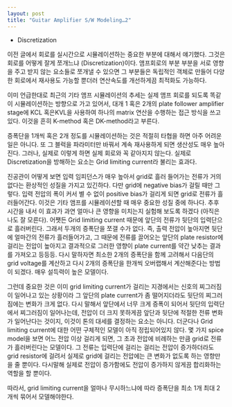 ```yaml
---
layout: post
title: "Guitar Amplifier S/W Modeling…2"
---
```



* Discretization




이전 글에서 회로를 실시간으로 시뮬레이션하는 중요한 부분에 대해서 얘기했다. 그것은 회로를 어떻게 잘게 쪼개느냐 (Discretization)이다. 앰프회로의 부분 부분을 서로 영향을 주고 받지 않는 요소들로 쪼개낼 수 있으면 그 부분들은 독립적인 객체로 만들어 다양한 회로에서 재사용도 가능할 뿐더러 연산속도를 개선하게끔 최적화도 가능하다. 




이미 언급한대로 최근의 기타 앰프 시뮬레이션의 추세는 실제 앰프 회로를 되도록 똑같이 시뮬레이션하는 방향으로 가고 있어서, 대개 1 혹은 2개의 plate follower amplifier stage에 KCL 혹은KVL을 사용하여 하나의 matrix 연산을 수행하는 접근 방식을 쓰고 있다. 이것을 흔히 K-method 혹은 DK-method라고 부른다. 




증폭단을 1개씩 혹은 2개 정도를 시뮬레이션하는 것은 적절히 타협을 하면 아주 어려운 일은 아니다. 또 그 블럭을 파라미터만 바꿔서 계속 재사용하게 되면 생산성도 매우 높아진다. 그러나, 실제로 이렇게 하면 실제 회로와 꼭 같아지지 않는다. 실제로 Discretization을 방해하는 요소는 Grid limiting current라 불리는 효과다. 




진공관이 어떻게 보면 입력 임피던스가 매우 높아서 grid로 흘러 들어가는 전류가 거의 없다는 환상적인 성질을 가지고 있긴하다. 다만 grid에 negative bias가 걸릴 때만 그렇다. 입력 전압의 폭이 커서 별 수 없이 positive bias가 걸리게 되면 grid로 전류가 흘러들어간다. 이것은 기타 앰프를 시뮬레이션할 때 매우 중요한 성질 중에 하나다. 추후 시간을 내서 이 효과가 과연 얼마나 큰 영향을 미치는지 실험해 보도록 하겠다 (아직은 나도 잘 모른다). 어쨋든 Grid limiting current 때문에 앞단의 전류가 뒷단의 입력단으로 흘러버린다. 그래서 두개의 증폭단을 쪼갤 수가 없다. 즉, 출력 전압이 높아지면 뒷단에 얼마간의 전류가 흘러들어가고, 그 때문에 전류를 끌어오는 앞단의 plate resistor에 걸리는 전압이 높아지고 결과적으로 그러한 영향이 plate current를 약간 낮추는 결과를 가져오고 등등등. 다시 말하자면 최소한 2개의 증폭단을 함께 고려해서 다음단의 grid voltage를 계산하고 다시 2개의 증폭단을 한개씩 오버랩해서 계산해준다는 방법이 되겠다. 매우 설득력이 높은 모델이다.




그런데 중요한 것은 이미 grid limiting current가 걸리는 지경에서는 신호의 찌그러짐이 일어나고 있는 상황이라 그 앞단의 plate current가 좀 떨어지더라도 뒷단의 찌그러짐에는 변화가 크게 없다. 다시 말해서 앞단에서 너무 크게 증폭이 되어서 뒷단의 입력단에서 찌그러짐이 일어나는데, 전압이 더 크지 못하게끔 앞단과 뒷단에 적절한 전류 변화가 일어난다는 것이지, 이것이 톤의 대세를 결정하는 요소는 아니다. 더군다나 Grid limiting current에 대한 어떤 구체적인 모델이 아직 정립되어있지 않다. 몇 가지 spice model을 보면 어느 전압 이상 걸리게 되면, 그 초과 전압에 비례하는 만큼 grid로 전류가 흘러버린다는 모델이다. 그 전류는 입력단에 걸리는 걸리는 전압이 증가하더라도 grid resistor에 걸려서 실제로 grid에 걸리는 전압에는 큰 변화가 없도록 하는 영향만을 줄 뿐이다. 다시말해 실제로 전압이 증가함에도 전압이 증가하지 않게끔 합리화하는 역할을 할 뿐이다.




따라서, grid limiting current을 얼마나 무시하느냐에 따라 증폭단을 최소 1개 최대 2개씩 묶어서 모델해야한다.






